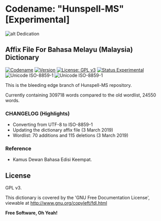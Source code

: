# Codename: "Hunspell-MS" [Experimental]

![alt Dedication](https://academic.syafiqhadzir.com/assets/github/dedication.png "Dedicated For LibreOffice")

## Affix File For Bahasa Melayu (Malaysia) Dictionary

[![Codename](https://img.shields.io/badge/Codename-Hunspell--MS-black.svg?longCache=true)](https://academic.syafiqhadzir.com/en-MY/research/) [![Version](https://img.shields.io/badge/Version-2.0e-yellowgreen.svg?longCache=true)](https://github.com/SyafiqHadzir/hunspell-ms/tree/master/Release) [![License: GPL v3](https://img.shields.io/badge/License-GPL%20v3-blue.svg?longCache=true)](https://www.gnu.org/licenses/gpl-3.0) [![Status Experimental](https://img.shields.io/badge/Status-Experimental-black.svg?longCache=true)](https://github.com/SyafiqHadzir/hunspell-ms/releases) ![Unicode ISO-8859-1](https://img.shields.io/badge/Unicode-ISO--8859--1-green.svg?longCache=true) ![Unicode ISO-8859-1](https://img.shields.io/badge/Wordlist-30971%20words-green.svg?longCache=true)

This is the bleeding edge branch of Hunspell-MS repository.

Currently containing 309718 words compared to the old wordlist, 24550 words.

### CHANGELOG (Highlights)

* Converting from UTF-8 to ISO-8859-1
* Updating the dictionary affix file (3 March 2019)
* Wordlist: 70 additions and 115 deletions (3 March 2019)

### Reference

* Kamus Dewan Bahasa Edisi Keempat.

License
----

GPL v3.

This dictionary is covered by the 'GNU Free Documentation License', viewable at http://www.gnu.org/copyleft/fdl.html 

**Free Software, Oh Yeah!**

